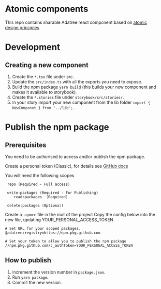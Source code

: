 # Atomic components

This repo contains sharable Adatree react component based on [atomic design principles](https://bradfrost.com/blog/post/atomic-web-design/).

# Development

## Creating a new component

1. Create the `*.tsx` file under src.
2. Update the `src/index.ts` with all the exports you need to expose.
3. Build the npm package `yarn build` (this builds your new component and makes it available to storybook).
4. Create the `*.stories` file under `storybook/src/stories/`.
5. In your story import your new component from the lib folder `import { NewComponet } from '../lib';`.

# Publish the npm package

## Prerequisites

You need to be authorised to access and/or publish the npm package.

Create a personal token (Classic), for details see [GitHub docs](https://docs.github.com/en/authentication/keeping-your-account-and-data-secure/creating-a-personal-access-token)

You will need the following scopes

```
 repo (Required - Full access)

 write:packages (Required - For Publishing)
    read:packages  (Required)

 delete:packages (Optional)
```

Create a `.npmrc` file in the root of the project
Copy the config below into the new file, updating YOUR_PERSONAL_ACCESS_TOKEN

```
# Set URL for your scoped packages.
@adatree:registry=https://npm.pkg.github.com

# Set your token to allow you to publish the npm package
//npm.pkg.github.com/:_authToken=YOUR_PERSONAL_ACCESS_TOKEN
```

## How to publish

1. Increment the version number in `package.json`.
2. Run `yarn package`.
3. Commit the new version.
